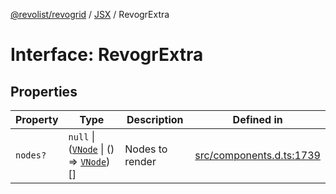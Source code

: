 [@revolist/revogrid](README.md) / [JSX](Namespace.JSX.md) / RevogrExtra

# Interface: RevogrExtra

## Properties

| Property | Type | Description | Defined in |
| ------ | ------ | ------ | ------ |
| `nodes?` | `null` \| ([`VNode`](Interface.VNode.md) \| () => [`VNode`](Interface.VNode.md))[] | Nodes to render | [src/components.d.ts:1739](https://github.com/revolist/revogrid/blob/2d9504ecff6b493d547df979b2259be6b639351c/src/components.d.ts#L1739) |
